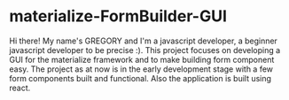# materialize-FormBuilder-GUI
Hi there! My name's GREGORY and I'm a javascript developer,  a beginner javascript developer to be precise :). This project focuses on developing a GUI for the materialize framework and to make building form component easy. The project as at now is in the early development stage with a few form components built and functional.
Also the application is built using react.


